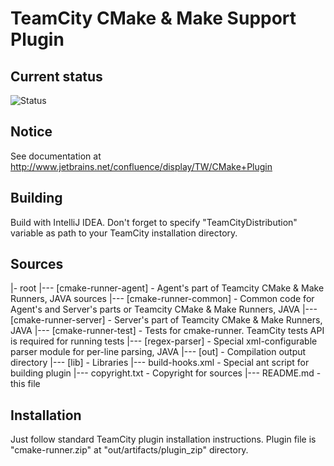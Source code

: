 TeamCity CMake & Make Support Plugin
=============

Current status
--------------
![Status](http://teamcity.jetbrains.com/app/rest/builds/buildType:\(id:bt347\)/statusIcon)

Notice
------
See documentation at http://www.jetbrains.net/confluence/display/TW/CMake+Plugin

Building
--------
Build with IntelliJ IDEA. Don't forget to specify "TeamCityDistribution" variable as path to your TeamCity installation directory.

Sources
-------

 |- root
 |--- [cmake-runner-agent] - Agent's part of Teamcity CMake & Make Runners, JAVA sources
 |--- [cmake-runner-common] - Common code for Agent's and Server's parts or Teamcity CMake & Make Runners, JAVA
 |--- [cmake-runner-server] - Server's part of Teamcity CMake & Make Runners, JAVA
 |--- [cmake-runner-test] - Tests for cmake-runner. TeamCity tests API is required for running tests
 |--- [regex-parser] - Special xml-configurable parser module for per-line parsing, JAVA
 |--- [out] - Compilation output directory
 |--- [lib] - Libraries
 |--- build-hooks.xml - Special ant script for building plugin
 |--- copyright.txt - Copyright for sources
 |--- README.md - this file

Installation
------------
Just follow standard TeamCity plugin installation instructions.
Plugin file is "cmake-runner.zip" at "out/artifacts/plugin_zip" directory.
